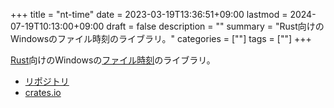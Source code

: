 +++
title = "nt-time"
date = 2023-03-19T13:36:51+09:00
lastmod = 2024-07-19T10:13:00+09:00
draft = false
description = ""
summary = "Rust向けのWindowsのファイル時刻のライブラリ。"
categories = [""]
tags = [""]
+++

[Rust](https://www.rust-lang.org/)向けのWindowsの[ファイル時刻](https://learn.microsoft.com/ja-jp/windows/win32/sysinfo/file-times)のライブラリ。

- [リポジトリ](https://github.com/sorairolake/nt-time)
- [crates.io](https://crates.io/crates/nt-time)
